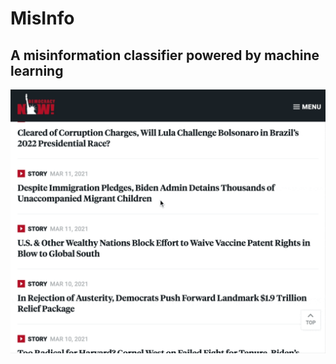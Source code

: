 # MisInfo
## A misinformation classifier powered by machine learning

![demo](https://github.com/mattjacobs23/MisInfo/blob/main/MisInfo_recording.gif)

